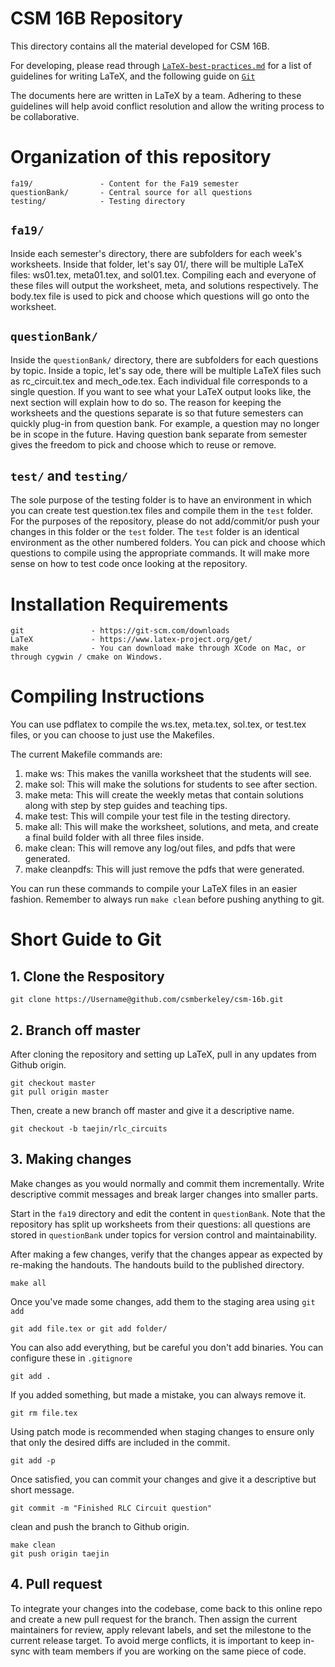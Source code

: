# CSM 16B Repository

This directory contains all the material developed for CSM 16B.

For developing, please read through [`LaTeX-best-practices.md`](./00-LaTeX-best-practices.md) for a list of guidelines for writing LaTeX, and the following guide on [`Git`](https://rogerdudler.github.io/git-guide/)

The documents here are written in LaTeX by a team. Adhering to these guidelines will help avoid conflict resolution
and allow the writing process to be collaborative.

# Organization of this repository

    fa19/               - Content for the Fa19 semester 
    questionBank/       - Central source for all questions
    testing/            - Testing directory

## `fa19/`
Inside each semester's directory, there are subfolders for each week's worksheets. Inside that folder, let's say 01/, there will be multiple LaTeX files: ws01.tex, meta01.tex, and sol01.tex. Compiling each and everyone of these files will output the worksheet, meta, and solutions respectively. The body.tex file is used to pick and choose which questions will go onto the worksheet.

## `questionBank/`
Inside the `questionBank/` directory, there are subfolders for each questions by topic.
Inside a topic, let's say ode, there will be multiple LaTeX files such as rc_circuit.tex 
and mech_ode.tex. Each individual file corresponds to a single question. If you want to 
see what your LaTeX output looks like, the next section will explain how to do so. The 
reason for keeping the worksheets and the questions separate is so that future semesters 
can quickly plug-in from question bank. For example, a question may no longer be in scope
in the future. Having question bank separate from semester gives the freedom to pick and
choose which to reuse or remove.

## `test/` and `testing/`
The sole purpose of the testing folder is to have an environment in which you can create 
test question.tex files and compile them in the `test` folder. For the purposes of the 
repository, please do not add/commit/or push your changes in this folder or the `test` 
folder. The `test` folder is an identical environment as the other numbered folders. You 
can pick and choose which questions to compile using the appropriate commands. It will 
make more sense on how to test code once looking at the repository.

# Installation Requirements
    git               - https://git-scm.com/downloads
    LaTeX             - https://www.latex-project.org/get/
    make              - You can download make through XCode on Mac, or through cygwin / cmake on Windows.

# Compiling Instructions

You can use pdflatex to compile the ws.tex, meta.tex, sol.tex, or test.tex files, or you can choose to just use the Makefiles. 

The current Makefile commands are:

 1. make ws: This makes the vanilla worksheet that the students will see.
 2. make sol: This will make the solutions for students to see after section.
 3. make meta: This will create the weekly metas that contain solutions along with step by step guides and teaching tips.
 4. make test: This will compile your test file in the testing directory.
 5. make all: This will make the worksheet, solutions, and meta, and create a final build folder with all three files inside. 
 6. make clean: This will remove any log/out files, and pdfs that were generated.
 7. make cleanpdfs: This will just remove the pdfs that were generated.

You can run these commands to compile your LaTeX files in an easier fashion. Remember to always run `make clean` before pushing anything to git.

# Short Guide to Git

## 1. Clone the Respository

    git clone https://Username@github.com/csmberkeley/csm-16b.git

## 2. Branch off master
After cloning the repository and setting up LaTeX, pull in any updates from Github origin.

    git checkout master
    git pull origin master

Then, create a new branch off master and give it a descriptive name.

    git checkout -b taejin/rlc_circuits

## 3. Making changes

Make changes as you would normally and commit them incrementally. Write descriptive commit messages and break larger changes into smaller parts.

Start in the `fa19` directory and edit the content in `questionBank`. Note that the repository has split up worksheets from their questions: all questions are stored in `questionBank` under topics for version control and maintainability.

After making a few changes, verify that the changes appear as expected by re-making the handouts. The handouts build to the published directory.

    make all

Once you've made some changes, add them to the staging area using `git add`

    git add file.tex or git add folder/
    
You can also add everything, but be careful you don't add binaries. You can configure these in `.gitignore`
    
    git add .
    
If you added something, but made a mistake, you can always remove it.

    git rm file.tex

Using patch mode is recommended when staging changes to ensure only that only the desired diffs are included in the commit.

    git add -p 

Once satisfied, you can commit your changes and give it a descriptive but short message.

    git commit -m "Finished RLC Circuit question"

clean and push the branch to Github origin.

    make clean
    git push origin taejin

## 4. Pull request
To integrate your changes into the codebase, come back to this online repo and create a new pull request for the branch. Then assign the current maintainers for review, apply relevant labels, and set the milestone to the current release target.
To avoid merge conflicts, it is important to keep in-sync with team members if you are working on the same piece of code.

